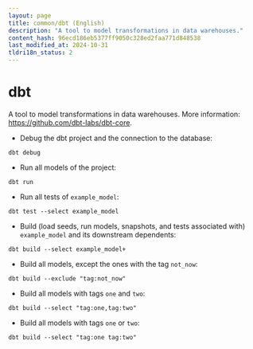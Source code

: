 ```yaml
---
layout: page
title: common/dbt (English)
description: "A tool to model transformations in data warehouses."
content_hash: 96ecd186eb5377ff9050c328ed2faa771d848538
last_modified_at: 2024-10-31
tldri18n_status: 2
---
```

# dbt

A tool to model transformations in data warehouses.
More information: <https://github.com/dbt-labs/dbt-core>.

- Debug the dbt project and the connection to the database:

`dbt debug`

- Run all models of the project:

`dbt run`

- Run all tests of `example_model`:

`dbt test --select example_model`

- Build (load seeds, run models, snapshots, and tests associated with) `example_model` and its downstream dependents:

`dbt build --select example_model+`

- Build all models, except the ones with the tag `not_now`:

`dbt build --exclude "tag:not_now"`

- Build all models with tags `one` and `two`:

`dbt build --select "tag:one,tag:two"`

- Build all models with tags `one` or `two`:

`dbt build --select "tag:one tag:two"`
